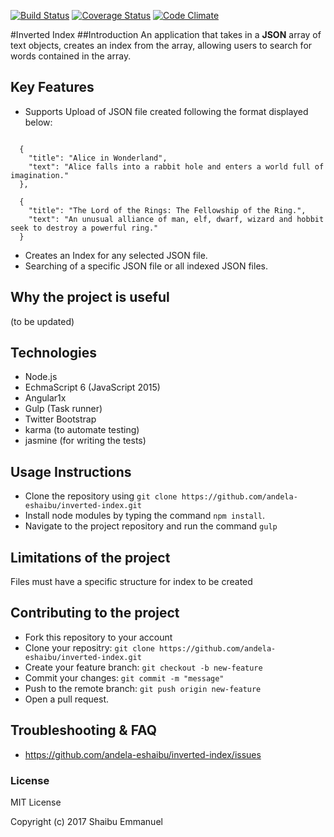 [![Build Status](https://travis-ci.org/andela-eshaibu/inverted-index.svg?branch=master)](https://travis-ci.org/andela-eshaibu/inverted-index)
[![Coverage Status](https://coveralls.io/repos/github/andela-eshaibu/inverted-index/badge.svg?branch=master)](https://coveralls.io/github/andela-eshaibu/inverted-index?branch=master)
[![Code Climate](https://codeclimate.com/github/andela-eshaibu/inverted-index/badges/gpa.svg)](https://codeclimate.com/github/andela-eshaibu/inverted-index)

#Inverted Index
##Introduction
An application that takes in a __JSON__ array of text objects, creates an 
index from the array, allowing users to search for words contained in the array.
## Key Features
* Supports Upload of JSON file created following the format displayed below:
```

  {
    "title": "Alice in Wonderland",
    "text": "Alice falls into a rabbit hole and enters a world full of imagination."
  },

  {
    "title": "The Lord of the Rings: The Fellowship of the Ring.",
    "text": "An unusual alliance of man, elf, dwarf, wizard and hobbit seek to destroy a powerful ring."
  }

```
* Creates an Index for any selected JSON file.
* Searching of a specific JSON file or all indexed JSON files.

## Why the project is useful
(to be updated)
## Technologies
* Node.js
* EchmaScript 6 (JavaScript 2015)
* Angular1x
* Gulp (Task runner)
* Twitter Bootstrap
* karma (to automate testing)
* jasmine (for writing the tests)

## Usage Instructions 
* Clone the repository using `git clone https://github.com/andela-eshaibu/inverted-index.git`
* Install node modules by typing the command `npm install`.
* Navigate to the project repository and run the command `gulp`

## Limitations of the project
Files must have a specific structure for index to be created

## Contributing to the project
* Fork this repository to your account
* Clone your repositry: `git clone https://github.com/andela-eshaibu/inverted-index.git`
* Create your feature branch: `git checkout -b new-feature`
* Commit your changes: `git commit -m "message"`
* Push to the remote branch: `git push origin new-feature`
* Open a pull request.

## Troubleshooting & FAQ
* https://github.com/andela-eshaibu/inverted-index/issues

### License
MIT License

Copyright (c) 2017 Shaibu Emmanuel